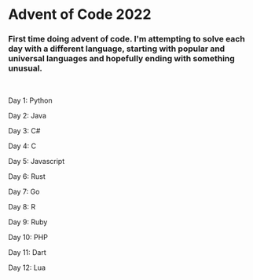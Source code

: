 # Advent of Code 2022

### First time doing advent of code. I'm attempting to solve each day with a different language, starting with popular and universal languages and hopefully ending with something unusual.

<br/>

Day 1: Python

Day 2: Java

Day 3: C#

Day 4: C

Day 5: Javascript

Day 6: Rust

Day 7: Go

Day 8: R

Day 9: Ruby

Day 10: PHP

Day 11: Dart

Day 12: Lua
